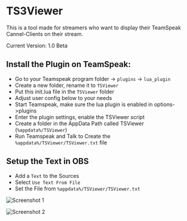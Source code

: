 TS3Viewer
=========

This is a tool made for streamers who want to display their TeamSpeak Cannel-Clients on their stream.

Current Version: 1.0 Beta

## Install the Plugin on TeamSpeak:

* Go to your Teamspeak program folder -> `plugins` -> `lua_plugin`
* Create a new folder, rename it to `TSViewer`
* Put this init.lua file in the `TSViewer` folder
* Adjust user config below to your needs
* Start Teamspeak, make sure the lua plugin is enabled in options->plugins
* Enter the plugin settings, enable the TSViewer script
* Create a folder in the AppData Path called TSViewer (`%appdata%/TSViewer`)
* Run Teamspeak and Talk to Create the `%appdata%/TSViewer/TSViewer.txt` file

## Setup the Text in OBS

* Add a `Text` to the Sources
* Select `Use Text From File`
* Set the File from `%appdata%/TSViewer/TSViewer.txt`

![Screenshot 1](http://i.imgur.com/gvINkvM.png)

![Screenshot 2](http://i.imgur.com/vazXIVn.png)
